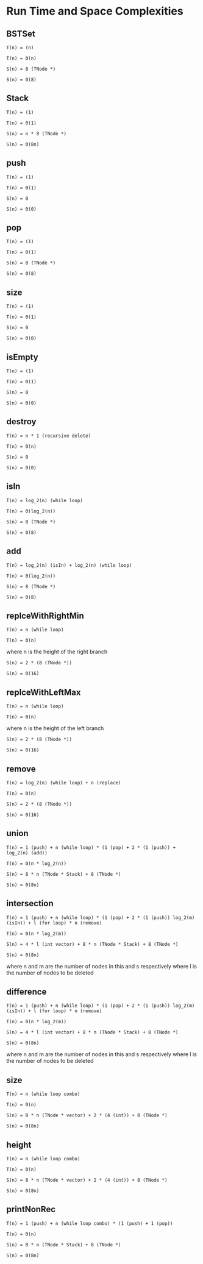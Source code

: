 # Run Time and Space Complexities

## BSTSet
`T(n) = (n)`

`T(n) = Θ(n)`

`S(n) = 8 (TNode *)`

`S(n) = Θ(8)`

## Stack
`T(n) = (1)`

`T(n) = Θ(1)`

`S(n) = n * 8 (TNode *)`

`S(n) = Θ(8n)`

## push
`T(n) = (1)`

`T(n) = Θ(1)`

`S(n) = 0`

`S(n) = Θ(0)`

## pop
`T(n) = (1)`

`T(n) = Θ(1)`

`S(n) = 8 (TNode *)`

`S(n) = Θ(8)`

## size
`T(n) = (1)`

`T(n) = Θ(1)`

`S(n) = 0`

`S(n) = Θ(0)`

## isEmpty
`T(n) = (1)`

`T(n) = Θ(1)`

`S(n) = 0`

`S(n) = Θ(0)`

## destroy
`T(n) = n * 1 (recursive delete)`

`T(n) = Θ(n)`

`S(n) = 0`

`S(n) = Θ(0)`

## isIn
`T(n) = log_2(n) (while loop)`

`T(n) = Θ(log_2(n))`

`S(n) = 8 (TNode *)`

`S(n) = Θ(8)`

## add
`T(n) = log_2(n) (isIn) + log_2(n) (while loop)`

`T(n) = Θ(log_2(n))`

`S(n) = 8 (TNode *)`

`S(n) = Θ(8)`

## replceWithRightMin
`T(n) = n (while loop)`

`T(n) = Θ(n)`

where n is the height of the right branch

`S(n) = 2 * (8 (TNode *))`

`S(n) = Θ(16)`

## replceWithLeftMax
`T(n) = n (while loop)`

`T(n) = Θ(n)`

where n is the height of the left branch

`S(n) = 2 * (8 (TNode *))`

`S(n) = Θ(16)`

## remove
`T(n) = log_2(n) (while loop) + n (replace)`

`T(n) = Θ(n)`

`S(n) = 2 * (8 (TNode *))`

`S(n) = Θ(16)`

## union
`T(n) = 1 (push) + n (while loop) * (1 (pop) + 2 * (1 (push)) + log_2(n) (add))`

`T(n) = Θ(n * log_2(n))`

`S(n) = 8 * n (TNode * Stack) + 8 (TNode *)`

`S(n) = Θ(8n)`

## intersection
`T(n) = 1 (push) + n (while loop) * (1 (pop) + 2 * (1 (push)) log_2(m) (isIn)) + l (for loop) * n (remove)`

`T(n) = Θ(n * log_2(m))`

`S(n) = 4 * l (int vector) + 8 * n (TNode * Stack) + 8 (TNode *)`

`S(n) = Θ(8n)`

where n and m are the number of nodes in this and s respectively
where l is the number of nodes to be deleted

## difference
`T(n) = 1 (push) + n (while loop) * (1 (pop) + 2 * (1 (push)) log_2(m) (isIn)) + l (for loop) * n (remove)`

`T(n) = Θ(n * log_2(m))`

`S(n) = 4 * l (int vector) + 8 * n (TNode * Stack) + 8 (TNode *)`

`S(n) = Θ(8n)`

where n and m are the number of nodes in this and s respectively
where l is the number of nodes to be deleted

## size
`T(n) = n (while loop combo)`

`T(n) = Θ(n)`

`S(n) = 8 * n (TNode * vector) + 2 * (4 (int)) + 8 (TNode *)`

`S(n) = Θ(8n)`

## height
`T(n) = n (while loop combo)`

`T(n) = Θ(n)`

`S(n) = 8 * n (TNode * vector) + 2 * (4 (int)) + 8 (TNode *)`

`S(n) = Θ(8n)`

## printNonRec
`T(n) = 1 (push) + n (while loop combo) * (1 (push) + 1 (pop))`

`T(n) = Θ(n)`

`S(n) = 8 * n (TNode * Stack) + 8 (TNode *)`

`S(n) = Θ(8n)`
